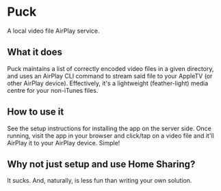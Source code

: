 # Puck

A local video file AirPlay service.

## What it does

Puck maintains a list of correctly encoded video files in a given directory,
and uses an AirPlay CLI command to stream said file to your AppleTV (or other
AirPlay device). Effectively, it's a lightweight (feather-light) media centre
for your non-iTunes files.

## How to use it

See the setup instructions for installing the app on the server side. Once
running, visit the app in your browser and click/tap on a video file and it'll
AirPlay it to your AirPlay device. Simple!

## Why not just setup and use Home Sharing?

It sucks. And, naturally, is less fun than writing your own solution.
